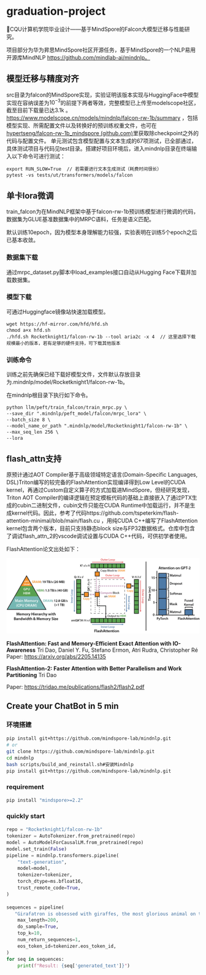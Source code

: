 # graduation-project

🤗CQU计算机学院毕业设计——基于MindSpore的Falcon大模型迁移与性能研究。

项目部分为华为昇思MindSpore社区开源任务，基于MindSpore的一个NLP易用开源库MindNLP https://github.com/mindlab-ai/mindnlp。

## 模型迁移与精度对齐

src目录为falcon的MindSpore实现，实验证明该版本实现与HuggingFace中模型实现在容纳误差为$`10^{-3}`$的前提下两者等效，完整模型已上传至modelscope社区，截至目前下载量已达3.1k 。https://www.modelscope.cn/models/mindnlp/falcon-rw-1b/summary ，包括模型实现、所需配置文件以及转换好的预训练权重文件，也可在[hypertseng/falcon-rw-1b_mindspore (github.com)](https://github.com/hypertseng/falcon-rw-1b_mindspore)里获取除checkpoint之外的代码与配置文件。
单元测试包含模型配置与文本生成的67项测试，已全部通过，具体测试项目与代码见test目录。搭建好项目环境后，进入mindnlp目录在终端输入以下命令可进行测试：

```
export RUN_SLOW=True  // 若需要进行文本生成测试（耗费时间很长）
pytest -vs tests/ut/transformers/models/falcon
```

## 单卡lora微调

train_falcon为在MindNLP框架中基于falcon-rw-1b预训练模型进行微调的代码，数据集为GLUE基准数据集中的MRPC语料，任务是语义匹配。

默认训练10epoch，因为模型本身理解能力较强，实验表明在训练5个epoch之后已基本收敛。

### 数据集下载

通过mrpc_dataset.py脚本中load_examples接口自动从Hugging Face下载并加载数据集。

### 模型下载

可通过Huggingface镜像站快速加载模型。

```
wget https://hf-mirror.com/hfd/hfd.sh
chmod a+x hfd.sh
./hfd.sh Rocketknight1/falcon-rw-1b --tool aria2c -x 4  // 这里选择下载规模最小的版本，若有足够的硬件支持，可下载其他版本
```

### 训练命令

训练之前先确保已经下载好模型文件，文件默认存放目录为.mindnlp/model/Rocketknight1/falcon-rw-1b。

在mindnlp根目录下执行如下命令。

```
python llm/peft/train_falcon/train_mrpc.py \
--save_dir ".mindnlp/peft_model/falcon/mrpc_lora" \
--batch_size 8 \
--model_name_or_path ".mindnlp/model/Rocketknight1/falcon-rw-1b" \
--max_seq_len 256 \
--lora
```

## flash_attn支持

原预计通过AOT Compiler基于高级领域特定语言(Domain-Specific Languages, DSL)Triton编写的较完备的FlashAttention实现编译得到Low Level的CUDA kernel，再通过Custom自定义算子的方式加载进MindSpore，但经研究发现，Triton AOT Compiler的编译逻辑在预定模板代码的基础上直接嵌入了通过PTX生成的cubin二进制文件，cubin文件只能在CUDA Runtime中加载运行，并不是生成kernel代码。因此，参考了代码https://github.com/tspeterkim/flash-attention-minimal/blob/main/flash.cu ，用纯CUDA C++编写了FlashAttention kernel包含两个版本，目前只支持静态block size与FP32数据格式。仓库中包含了调试flash_attn_2的vscode调试设置与CUDA C++代码，可供初学者使用。

FlashAttention论文出处如下：

![1712827717331](image/README/1712827717331.png)

**FlashAttention: Fast and Memory-Efficient Exact Attention with IO-Awareness**
Tri Dao, Daniel Y. Fu, Stefano Ermon, Atri Rudra, Christopher Ré
Paper: https://arxiv.org/abs/2205.14135

**FlashAttention-2: Faster Attention with Better Parallelism and Work Partitioning**
Tri Dao

Paper: https://tridao.me/publications/flash2/flash2.pdf

## Create your ChatBot in 5 min

### 环境搭建

```bash
pip install git+https://github.com/mindspore-lab/mindnlp.git
# or
git clone https://github.com/mindspore-lab/mindnlp.git
cd mindnlp
bash scripts/build_and_reinstall.sh#安装Mindnlp
pip install git+https://github.com/mindspore-lab/mindnlp.git
```

### requirement

```bash
pip install "mindspore>=2.2"
```

### quickly start

```python
repo = "Rocketknight1/falcon-rw-1b"
tokenizer = AutoTokenizer.from_pretrained(repo)
model = AutoModelForCausalLM.from_pretrained(repo)
model.set_train(False)
pipeline = mindnlp.transformers.pipeline(
    "text-generation",
    model=model,
    tokenizer=tokenizer,
    torch_dtype=ms.bfloat16,
    trust_remote_code=True,
)

sequences = pipeline(
   "Girafatron is obsessed with giraffes, the most glorious animal on the face of this Earth. Giraftron believes all other animals are irrelevant when compared to the glorious majesty of the giraffe.\nDaniel: Hello, Girafatron!\nGirafatron:",
    max_length=200,
    do_sample=True,
    top_k=10,
    num_return_sequences=1,
    eos_token_id=tokenizer.eos_token_id,
)
for seq in sequences:
    print(f"Result: {seq['generated_text']}")

```
